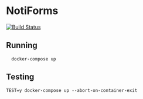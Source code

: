 # NotiForms
[![Build Status](https://travis-ci.com/AGH-IOIO/NotiForms.svg?branch=master)](https://travis-ci.com/AGH-IOIO/NotiForms)

## Running
```
  docker-compose up
```

## Testing
   ```
   TEST=y docker-compose up --abort-on-container-exit
   ```
